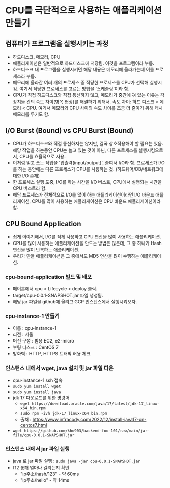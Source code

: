 # CPU를 극단적으로 사용하는 애플리케이션 만들기
## 컴퓨터가 프로그램을 실행시키는 과정
- 하드디스크, 메모리, CPU
- 애플리케이션은 일반적으로 하드디스크에 저장됨. 이것을 프로그램이라 부름.
- 하드디스크 내 프로그램을 실행시키면 해당 내용은 메모리에 올라가는데 이를 프로세스라 부름.
- 메모리에 올라간 여러 개의 프로세스 중 적당한 프로세스를 CPU가 선택해 실행시킴. 여기서 적당한 프로세스를 고르는 방법을 '스케줄링'이라 함.
- CPU가 직접 하드디스크와 직접 통신하지 않고, 메모리가 중간에 껴 있는 이유는 각 장치들 간의 속도 차이(병목 현상)를 해결하기 위해서. 속도 차이: 하드 디스크 < 메모리 < CPU. 여기서 메모리와 CPU 사이의 속도 차이를 조금 더 줄이기 위해 캐시 메모리를 두기도 함.

## I/O Burst (Bound) vs CPU Burst (Bound)
- CPU가 하드디스크와 직접 통신하지는 않지만, 결국 상호작용해야 할 필요는 있음. 해당 작업을 하는동안 CPU는 놀고 있는 것이 아닌, 다른 프로세스를 실행시킴으로서, CPU를 효율적으로 사용.
- 이처럼 읽고 쓰는 작업을 '입출력(input/output)', 줄여서 I/O라 함. 프로세스가 I/O를 하는 동안에는 다른 프로세스가 CPU를 사용하는 것. (하드웨어/DB/네트워크에 대한 I/O 존재)
- 한 프로세스 실행 도중, I/O를 하는 시간을 I/O 버스트, CPU에서 실행되는 시간을 CPU 버스트라 함.
- 해당 프로세스가 전체적으로 I/O를 많이 하는 애플리케이션이라면 I/O 바운드 애플리케이션, CPU를 많이 사용하는 애플리케이션은 CPU 바운드 애플리케이션이라 함.

## CPU Bound Application
- 쉽게 이야기해서, I/O를 적게 사용하고 CPU 연산을 많이 사용하는 애플리케이션.
- CPU를 많이 사용하는 애플리케이션을 만드는 방법은 많은데, 그 중 하나가 Hash 연산을 많이 반복하는 애플리케이션.
- 우리가 만들 애플리케이션은 그 중에서도 MD5 연산을 많이 수행하는 애플리케이션.

### cpu-bound-application 빌드 및 배포
- 메이븐에서 cpu > Lifecycle > deploy 클릭.
- target/cpu-0.0.1-SNAPSHOT.jar 파일 생성됨.
- 해당 jar 파일을 github에 올리고 GCP 인스턴스에서 실행시켜보자.

### cpu-instance-1 만들기
- 이름 : cpu-instance-1
- 리전 : 서울
- 머신 구성 : 범용 EC2, e2-micro
- 부팅 디스크 : CentOS 7
- 방화벽 : HTTP, HTTPS 트래픽 허용 체크

### 인스턴스 내에서 wget, java 설치 및 jar 파일 다운
- cpu-instance-1 ssh 접속
- `sudo yum install wget`
- `sudo yum install java`
- jdk 17 다운로드를 위한 명령어 
	- `wget https://download.oracle.com/java/17/latest/jdk-17_linux-x64_bin.rpm`
	- `sudo rpm -ivh jdk-17_linux-x64_bin.rpm`
	- 출처 : https://www.infracody.com/2022/12/install-java17-on-centos7.html
- `wget https://github.com/kho903/backend-foo-101/raw/main/jar-file/cpu-0.0.1-SNAPSHOT.jar`

### 인스턴스 내에서 jar 파일 실행
- java 로 jar 파일 실행 : `sudo java -jar cpu-0.0.1-SNAPSHOT.jar`
- f12 통해 얼마나 걸리는지 확인 
	- "ip주소/hash/123" - 약 60ms
	- "ip주소/hello" - 약 14ms

